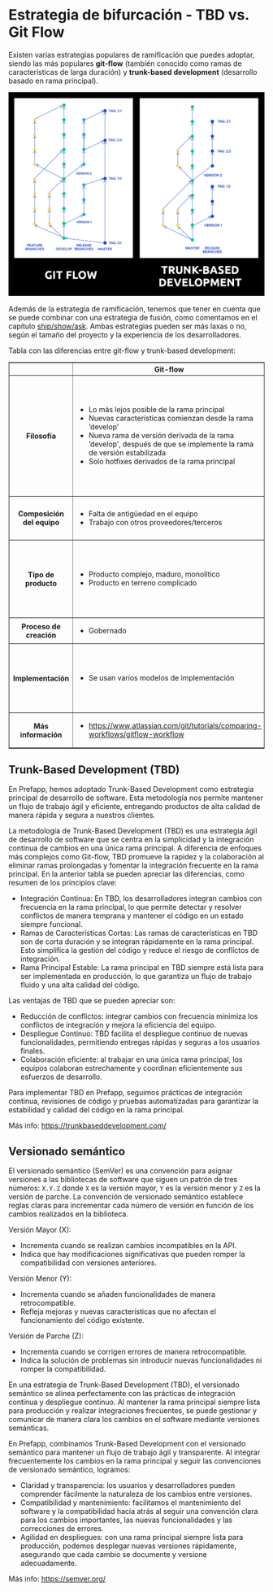 
# Estrategia de bifurcación - TBD vs. Git Flow

Existen varias estrategias populares de ramificación que puedes adoptar, siendo las más populares **git-flow** (también conocido como ramas de características de larga duración) y **trunk-based development** (desarrollo basado en rama principal).

<div style="text-align: center;">
  <div style="margin: 0 auto;">

![](../_media/03_prefapp_methodology/git-flow_vs_Trunk-based_Development.png)

  </div>
</div>

Además de la estrategia de ramificación, tenemos que tener en cuenta que se puede combinar con una estrategia de fusión, como comentamos en el capítulo [ship/show/ask](../02_hands_on/04_pull_request.md#ship--show--ask). Ambas estrategias pueden ser más laxas o no, según el tamaño del proyecto y la experiencia de los desarrolladores.

Tabla con las diferencias entre git-flow y trunk-based development:

<table border="1">
  <tr>
    <th></th>
    <th>Git-flow</th>
    <th>Trunk-based</th>
  </tr>
  <tr>
    <th>Filosofía</th>
    <td>
      <ul>
        <li>Lo más lejos posible de la rama principal</li>
        <li>Nuevas características comienzan desde la rama ‘develop’</li>
        <li>Nueva rama de versión derivada de la rama ‘develop’, después de que se implemente la rama de versión estabilizada</li>
        <li>Solo hotfixes derivados de la rama principal</li>
      </ul>
    </td>
    <td>
      <ul>
        <li>Lo más cerca posible de la rama principal</li>
        <li>Ramas de características de corta duración comienzan desde la rama principal</li>
        <li>La rama principal siempre está lista para ser implementada en producción</li>
        <li>Hotfixes empiezan desde la rama principal o de versión y deben seleccionarse de vuelta a la rama principal</li>
      </ul>
    </td>
  </tr>
  <tr>
    <th>Composición del equipo</th>
    <td>
      <ul>
        <li>Falta de antigüedad en el equipo</li>
        <li>Trabajo con otros proveedores/terceros</li>
      </ul>
    </td>
    <td>
      <ul>
        <li>Equipo bien compuesto y experimentado</li>
        <li>Modelo de aumento del equipo</li>
      </ul>
    </td>
  </tr>
  <tr>
    <th>Tipo de producto</th>
    <td>
      <ul>
        <li>Producto complejo, maduro, monolítico</li>
        <li>Producto en terreno complicado</li>
      </ul>
    </td>
    <td>
      <ul>
        <li>Microservicios</li>
        <li>Aplicación de página única (SPA) moderna / Aplicaciones móviles</li>
        <li>Prueba de concepto (POC) / Prototipo</li>
        <li>Componentes de sistemas distribuidos</li>
      </ul>
    </td>
  </tr>
  <tr>
    <th>Proceso de creación</th>
    <td>
      <ul>
        <li>Gobernado</li>
      </ul>
    </td>
    <td>
      <ul>
        <li>Dirigido por el equipo</li>
      </ul>
    </td>
  </tr>
  <tr>
    <th>Implementación</th>
    <td>
      <ul>
        <li>Se usan varios modelos de implementación</li>
      </ul>
    </td>
    <td>
      <ul>
        <li>Se recomiendan prácticas de Implementación Continua, como palancas de características, puertas de calidad, pruebas canarias, automatización de autoservicio (por ejemplo, ChatOps) y monitoreo</li>
      </ul>
    </td>
  </tr>
  <tr>
    <th>Más información</th>
    <td>
      <ul>
        <li><a href="https://www.atlassian.com/git/tutorials/comparing-workflows/gitflow-workflow" target="blank">https://www.atlassian.com/git/tutorials/comparing-workflows/gitflow-workflow</a></li>
      </ul>
    </td>
    <td>
      <ul>
        <li><a href="https://trunkbaseddevelopment.com/" target="blank">https://trunkbaseddevelopment.com/</a></li>
      </ul>
    </td>

  </tr>
</table>


## Trunk-Based Development (TBD)

En Prefapp, hemos adoptado Trunk-Based Development como estrategia principal de desarrollo de software. Esta metodología nos permite mantener un flujo de trabajo ágil y eficiente, entregando productos de alta calidad de manera rápida y segura a nuestros clientes.

La metodología de Trunk-Based Development (TBD) es una estrategia ágil de desarrollo de software que se centra en la simplicidad y la integración continua de cambios en una única rama principal. A diferencia de enfoques más complejos como Git-flow, TBD promueve la rapidez y la colaboración al eliminar ramas prolongadas y fomentar la integración frecuente en la rama principal. En la anterior tabla se pueden apreciar las diferencias, como resumen de los principios clave:
- Integración Continua: En TBD, los desarrolladores integran cambios con frecuencia en la rama principal, lo que permite detectar y resolver conflictos de manera temprana y mantener el código en un estado siempre funcional.
- Ramas de Características Cortas: Las ramas de características en TBD son de corta duración y se integran rápidamente en la rama principal. Esto simplifica la gestión del código y reduce el riesgo de conflictos de integración.
- Rama Principal Estable: La rama principal en TBD siempre está lista para ser implementada en producción, lo que garantiza un flujo de trabajo fluido y una alta calidad del código.

Las ventajas de TBD que se pueden apreciar son:
- Reducción de conflictos: integrar cambios con frecuencia minimiza los conflictos de integración y mejora la eficiencia del equipo.
- Despliegue Continuo: TBD facilita el despliegue continuo de nuevas funcionalidades, permitiendo entregas rápidas y seguras a los usuarios finales.
- Colaboración eficiente: al trabajar en una única rama principal, los equipos colaboran estrechamente y coordinan eficientemente sus esfuerzos de desarrollo.

Para implementar TBD en Prefapp, seguimos prácticas de integración continua, revisiones de código y pruebas automatizadas para garantizar la estabilidad y calidad del código en la rama principal.

Más info: https://trunkbaseddevelopment.com/


## Versionado semántico

El versionado semántico (SemVer) es una convención para asignar versiones a las bibliotecas de software que siguen un patrón de tres números: `X.Y.Z` donde `X` es la versión mayor, `Y` es la versión menor y `Z` es la versión de parche. La convención de versionado semántico establece reglas claras para incrementar cada número de versión en función de los cambios realizados en la biblioteca.

Versión Mayor (X):
- Incrementa cuando se realizan cambios incompatibles en la API.
- Indica que hay modificaciones significativas que pueden romper la compatibilidad con versiones anteriores.

Versión Menor (Y):
- Incrementa cuando se añaden funcionalidades de manera retrocompatible.
- Refleja mejoras y nuevas características que no afectan el funcionamiento del código existente.

Versión de Parche (Z):
- Incrementa cuando se corrigen errores de manera retrocompatible.
- Indica la solución de problemas sin introducir nuevas funcionalidades ni romper la compatibilidad.

En una estrategia de Trunk-Based Development (TBD), el versionado semántico se alinea perfectamente con las prácticas de integración continua y despliegue continuo. Al mantener la rama principal siempre lista para producción y realizar integraciones frecuentes, se puede gestionar y comunicar de manera clara los cambios en el software mediante versiones semánticas.

En Prefapp, combinamos Trunk-Based Development con el versionado semántico para mantener un flujo de trabajo ágil y transparente. Al integrar frecuentemente los cambios en la rama principal y seguir las convenciones de versionado semántico, logramos:
- Claridad y transparencia: los usuarios y desarrolladores pueden comprender fácilmente la naturaleza de los cambios entre versiones.
- Compatibilidad y mantenimiento: facilitamos el mantenimiento del software y la compatibilidad hacia atrás al seguir una convención clara para los cambios importantes, las nuevas funcionalidades y las correcciones de errores.
- Agilidad en despliegues: con una rama principal siempre lista para producción, podemos desplegar nuevas versiones rápidamente, asegurando que cada cambio se documente y versione adecuadamente.

Más info: https://semver.org/ 
